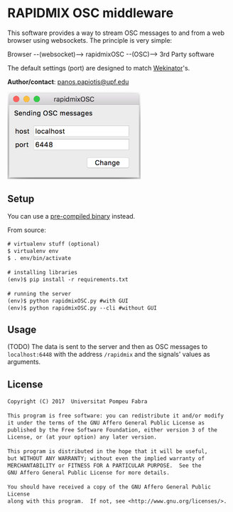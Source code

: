 RAPIDMIX OSC middleware
======================

This software provides a way to stream OSC messages to and from a web browser using websockets. The principle is very simple:

Browser --(websocket)--> rapidmixOSC --(OSC)--> 3rd Party software

The default settings (port) are designed to match [Wekinator](http://www.wekinator.org/)'s.

**Author/contact**: panos.papiotis@upf.edu

<img src="gui.png" width="300px"/>

Setup
-----

You can use a [pre-compiled binary](https://github.com/slowmountain/rapidmixOSC/releases) instead.

From source:


```
# virtualenv stuff (optional)
$ virtualenv env
$ . env/bin/activate

# installing libraries
(env)$ pip install -r requirements.txt

# running the server
(env)$ python rapidmixOSC.py #with GUI
(env)$ python rapidmixOSC.py --cli #without GUI
```


Usage
-----

(TODO)
The data is sent to the server and then as OSC messages to `localhost:6448` with the address `/rapidmix`
and the signals' values as arguments.

License
-------

    Copyright (C) 2017  Universitat Pompeu Fabra

    This program is free software: you can redistribute it and/or modify
    it under the terms of the GNU Affero General Public License as
    published by the Free Software Foundation, either version 3 of the
    License, or (at your option) any later version.

    This program is distributed in the hope that it will be useful,
    but WITHOUT ANY WARRANTY; without even the implied warranty of
    MERCHANTABILITY or FITNESS FOR A PARTICULAR PURPOSE.  See the
    GNU Affero General Public License for more details.

    You should have received a copy of the GNU Affero General Public License
    along with this program.  If not, see <http://www.gnu.org/licenses/>.
